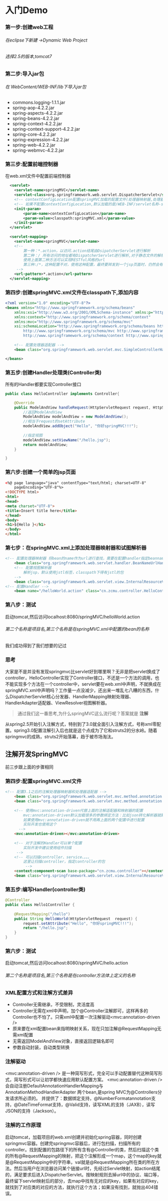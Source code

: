 # 入门Demo

### 第一步:创建web工程

###### 在eclipse下新建 ->Dynamic Web Project
###### 选择2.5的版本,tomcat7

### 第二步:导入jar包

###### 在 WebContent/WEB-INF/lib下导入jar包

- commons.logging-1.1.1.jar
- spring-aop-4.2.2.jar
- spring-aspects-4.2.2.jar
- spring-beans-4.2.2.jar
- spring-context-4.2.2.jar
- spring-context-support-4.2.2.jar
- spring-core-4.2.2.jar
- spring-expression-4.2.2.jar
- spring-web-4.2.2.jar
- spring-webmvc-4.2.2.jar

### 第三步:配置前端控制器

在web.xml文件中配置前端控制器

```xml
  <servlet>
  	<servlet-name>springMVC</servlet-name>
  	<servlet-class>org.springframework.web.servlet.DispatcherServlet</servlet-class>
  	<!-- contextConfigLocation配置springMVC加载的配置文件(处理器映射器,处理器适配器)-->
  	<!-- 如果不配置contextConfigLocation,默认加载的是/WEB-INF/servlet名称-servlet.xml(springmvc-servlet.xml) -->
  	<init-param>
  		<param-name>contextConfigLocation</param-name>
  		<param-value>classpath:springMVC.xml</param-value>
  	</init-param>
  </servlet>
  
  <servlet-mapping>
  	<servlet-name>springMVC</servlet-name>
  	<!-- 
		第一种：*.action，以访问.action结尾由DsipatcherServlet进行解析
		第二种：/ 所有访问的地址都有DispatcherServlet进行解析,对于静态文件的解析需要配置不让DispatcherServlet进行解析
		使用上面第二种方法可以实现RESTful风格的url
		第三种:/*，这种配置不对，使用这种配置，最终要转发到一个jsp页面时，仍然会有DispatcherServlet解析jsp地址，不能根据jsp页面找到Handler，会报错
 	 -->
  	<url-pattern>*.action</url-pattern>
  </servlet-mapping>
```

### 第四步:创建springMVC.xml文件在classpath下,添加内容

```xml
<?xml version="1.0" encoding="UTF-8"?>
<beans xmlns="http://www.springframework.org/schema/beans"
	xmlns:xsi="http://www.w3.org/2001/XMLSchema-instance" xmlns:p="http://www.springframework.org/schema/p"
	xmlns:context="http://www.springframework.org/schema/context"
	xmlns:mvc="http://www.springframework.org/schema/mvc"
	xsi:schemaLocation="http://www.springframework.org/schema/beans http://www.springframework.org/schema/beans/spring-beans-4.0.xsd
        http://www.springframework.org/schema/mvc http://www.springframework.org/schema/mvc/spring-mvc-4.0.xsd
        http://www.springframework.org/schema/context http://www.springframework.org/schema/context/spring-context-4.0.xsd">
        
    <!-- 配置处理器适配器 -->
	<bean class="org.springframework.web.servlet.mvc.SimpleControllerHandlerAdapter"/>

</beans>
```

### 第五步:创建Handler处理类(Controller类)

所有的Handler都要实现Controller接口

```java
public class HelloController implements Controller{

	@Override
	public ModelAndView handleRequest(HttpServletRequest request, HttpServletResponse response) throws Exception {
		//返回ModelAndView
		ModelAndView modelAndView = new ModelAndView();
		//相当于request的setAttribute
		modelAndView.addObject("Hello", "你好springMVC!!!");
		
		//指定视图
		modelAndView.setViewName("/hello.jsp");
		return modelAndView;
	}

}
```
### 第六步:创建一个简单的jsp页面
```html
<%@ page language="java" contentType="text/html; charset=UTF-8"
    pageEncoding="UTF-8"%>
<!DOCTYPE html>
<html>
<head>
<meta charset="UTF-8">
<title>Insert title here</title>
</head>
<body>
<h1>${Hello }</h1>
</body>
</html>
```

### 第七步：在springMVC.xml上添加处理器映射器和试图解析器

```xml
<!-- 配置处理器映射器 将bean的name作为url进行查找，需要在配置handler指定beanname（就是url）-->
	<bean class="org.springframework.web.servlet.handler.BeanNameUrlHandlerMapping"/>
	<!-- 配置视图解析器 
		解析jsp，默认使用jstl标签，classpath下得有jstl的包
	-->     
	<bean class="org.springframework.web.servlet.view.InternalResourceViewResolver"/>
<!-- 配置Handler -->
	<bean name="/helloWorld.action" class="cn.zcmu.controller.HelloController"/>
```


### 第八步：测试

启动tomcat,然后访问localhost:8080/springMVC/helloWorld.action
###### 第二个名称是项目名,第三个名称是在springMVC.xml中配置的bean的名称

我们成功得到了我们想要的记过

### 思考
大家是不是并没有发现springmvc比servlet好到哪里啊？无非是把servlet换成了controller，HelloController实现了Controller接口，不还是一个方法的调用，也不能实现多个方法在一个controller中，servlet要在web.xml中声明，不就换成在springMVC.xml中声明吗？工作量一点没减少，还出来一堆乱七八糟的东西，什么DispatcherServlet核心分发器、HandlerMapping映射处理器、HandlerAdapter适配器、ViewResolver视图解析器。

> 通过我们这一番思考,为什么springMVC这么流行呢？答案就是 **注解**

从spring2.5开始引入注解方式，特别到了3.0就全面引入注解方式，号称xml零配置。spring3.0配置注解引入后也就是这个点成为了它和struts2的分水岭。随着springmvc的成熟，struts2开始落幕，趋于被市场淘汰。

## 注解开发SpringMVC

前三步跟上面的步骤相同

### 第四步:配置springMVC.xml文件

```html
<!-- 配置3.1之后的注解处理器映射器和处理器适配器 -->
	<bean class="org.springframework.web.servlet.mvc.method.annotation.RequestMappingHandlerMapping"/>
	<bean class="org.springframework.web.servlet.mvc.method.annotation.RequestMappingHandlerAdapter"/>
	
	<!-- 使用mvc:annotation-driven代替上面的注解适配器和映射器的配置
		mvc:annotation-driven默认加载很多的参数绑定方法：比如json转化解析器就默认加载了，
		如果使用mvc:annotation-driven就不用再上面的两个配置中进行配置
		实际开发也使用这个
	  -->	
	<mvc:annotation-driven></mvc:annotation-driven>
	
	<!-- 对于注解的Handler可以单个配置
		实际开发中建议使用组件扫描
	 -->
	<!-- 可以扫描controller、service、。。。
		这里让扫描controller，指定controller的包
		 -->
	<context:component-scan base-package="cn.zcmu.controller"></context:component-scan>
	<bean class="org.springframework.web.servlet.view.InternalResourceViewResolver"></bean>
```
### 第五步:编写Handler(controller类)

```java
@Controller
public class Hello1Controller {
	
	@RequestMapping("/hello")
	public String HelloWorld(HttpServletRequest  request) {
		request.setAttribute("Hello", "你好springMVC!!!");
		return "/hello.jsp";
	}
}
```

### 第六步：测试
启动tomcat,然后访问localhost:8080/springMVC/hello.action
###### 第二个名称是项目名,第三个名称是在controller方法体上定义的名称

### XML配置方式和注解方式差异

- Controller无需继承，不受限制，灵活度高
- Controller无需在xml中声明，加个@Controller注解即可，这样再多的Controller也不怕了。只需xml中配置一次注解驱动<mvc:annotation-driven />
- 原来要在xml配置bean来指明映射关系，现在只加注解@RequestMapping无需xml配置
- 无需返回ModelAndView对象，直接返回逻辑名即可
- 参数自动封装，自动类型转换

### 注解驱动

<mvc:annotation-driven /> 是一种简写形式，完全可以手动配置替代这种简写形式，简写形式可以让初学都快速应用默认配置方案。
<mvc:annotation-driven /> 会自动注册DefaultAnnotationHandlerMapping与AnnotationMethodHandlerAdapter 两个bean,是spring MVC为@Controllers分发请求所必须的。
并提供了：数据绑定支持，@NumberFormatannotation支持，@DateTimeFormat支持，@Valid支持，读写XML的支持（JAXB），读写JSON的支持（Jackson）。

### 注解的工作原理

启动tomcat，加载项目的web.xml创建并初始化spring容器，同时创建springmvc容器。创建完springmvc容器后，进行包扫描，扫描所有的controller。找到配置的包路径下的所有含有@Controller的类，然后扫描这个类的所有@RequestMapping的映射，把这个注解形成一个map，这个map的key就是@RequestMapping中的字符串，val就是@RequestMapping所在类的所在方法。然后当用户在浏览器访问某个链接url时，先经过Servlet映射，如action结尾的，满足要求后进入DispatcherServlet。按映射规则去掉url中的协议、端口等，最终留下servlet映射后的部分，去map中找有无对应的key，如果有对应的key，就找到了对应类的对应的方法，就执行这个方法；如果没有找到，就抛出404错误。



